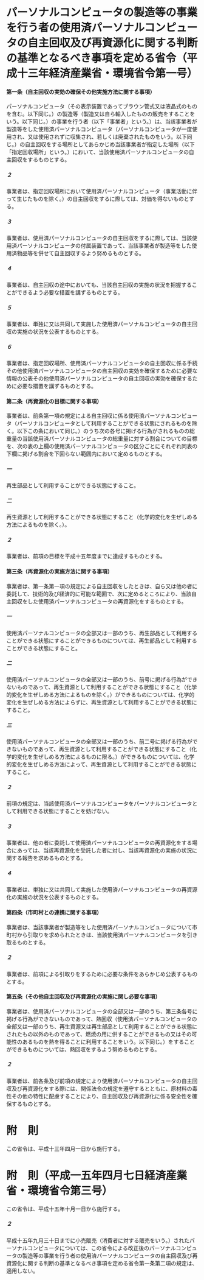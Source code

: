 # パーソナルコンピュータの製造等の事業を行う者の使用済パーソナルコンピュータの自主回収及び再資源化に関する判断の基準となるべき事項を定める省令（平成十三年経済産業省・環境省令第一号）
#### 第一条（自主回収の実効の確保その他実施方法に関する事項）
パーソナルコンピュータ（その表示装置であってブラウン管式又は液晶式のものを含む。以下同じ。）の製造等（製造又は自ら輸入したものの販売をすることをいう。以下同じ。）の事業を行う者（以下「事業者」という。）は、当該事業者が製造等をした使用済パーソナルコンピュータ（パーソナルコンピュータが一度使用され、又は使用されずに収集され、若しくは廃棄されたものをいう。以下同じ。）の自主回収をする場所としてあらかじめ当該事業者が指定した場所（以下「指定回収場所」という。）において、当該使用済パーソナルコンピュータの自主回収をするものとする。
##### ２
事業者は、指定回収場所において使用済パーソナルコンピュータ（事業活動に伴って生じたものを除く。）の自主回収をするに際しては、対価を得ないものとする。
##### ３
事業者は、使用済パーソナルコンピュータの自主回収をするに際しては、当該使用済パーソナルコンピュータの付属装置であって、当該事業者が製造等をした使用済物品等を併せて自主回収するよう努めるものとする。
##### ４
事業者は、自主回収の途中においても、当該自主回収の実施の状況を把握することができるよう必要な措置を講ずるものとする。
##### ５
事業者は、単独に又は共同して実施した使用済パーソナルコンピュータの自主回収の実施の状況を公表するものとする。
##### ６
事業者は、指定回収場所、使用済パーソナルコンピュータの自主回収に係る手続その他使用済パーソナルコンピュータの自主回収の実効を確保するために必要な情報の公表その他使用済パーソナルコンピュータの自主回収の実効を確保するために必要な措置を講ずるものとする。
#### 第二条（再資源化の目標に関する事項）
事業者は、前条第一項の規定による自主回収に係る使用済パーソナルコンピュータ（パーソナルコンピュータとして利用することができる状態にされるものを除く。以下この条において同じ。）のうち次の各号に掲げる行為がされるものの総重量の当該使用済パーソナルコンピュータの総重量に対する割合についての目標を、次の表の上欄の使用済パーソナルコンピュータの区分ごとにそれぞれ同表の下欄に掲げる割合を下回らない範囲内において定めるものとする。
##### 一
再生部品として利用することができる状態にすること。
##### 二
再生資源として利用することができる状態にすること（化学的変化を生ぜしめる方法によるものを除く。）。
##### ２
事業者は、前項の目標を平成十五年度までに達成するものとする。
#### 第三条（再資源化の実施方法に関する事項）
事業者は、第一条第一項の規定による自主回収をしたときは、自ら又は他の者に委託して、技術的及び経済的に可能な範囲で、次に定めるところにより、当該自主回収をした使用済パーソナルコンピュータの再資源化をするものとする。
##### 一
使用済パーソナルコンピュータの全部又は一部のうち、再生部品として利用することができる状態にすることができるものについては、再生部品として利用することができる状態にすること。
##### 二
使用済パーソナルコンピュータの全部又は一部のうち、前号に掲げる行為ができないものであって、再生資源として利用することができる状態にすること（化学的変化を生ぜしめる方法によるものを除く。）ができるものについては、化学的変化を生ぜしめる方法によらずに、再生資源として利用することができる状態にすること。
##### 三
使用済パーソナルコンピュータの全部又は一部のうち、前二号に掲げる行為ができないものであって、再生資源として利用することができる状態にすること（化学的変化を生ぜしめる方法によるものに限る。）ができるものについては、化学的変化を生ぜしめる方法によって、再生資源として利用することができる状態にすること。
##### ２
前項の規定は、当該使用済パーソナルコンピュータをパーソナルコンピュータとして利用できる状態にすることを妨げない。
##### ３
事業者は、他の者に委託して使用済パーソナルコンピュータの再資源化をする場合にあっては、当該再資源化を受託した者に対し、当該再資源化の実施の状況に関する報告を求めるものとする。
##### ４
事業者は、単独に又は共同して実施した使用済パーソナルコンピュータの再資源化の実施の状況を公表するものとする。
#### 第四条（市町村との連携に関する事項）
事業者は、当該事業者が製造等をした使用済パーソナルコンピュータについて市町村から引取りを求められたときは、当該使用済パーソナルコンピュータを引き取るものとする。
##### ２
事業者は、前項による引取りをするために必要な条件をあらかじめ公表するものとする。
#### 第五条（その他自主回収及び再資源化の実施に関し必要な事項）
事業者は、使用済パーソナルコンピュータの全部又は一部のうち、第三条各号に掲げる行為ができないものであって、熱回収（使用済パーソナルコンピュータの全部又は一部のうち、再生資源又は再生部品として利用することができる状態にされたもの以外のものであって、燃焼の用に供することができるもの又はその可能性のあるものを熱を得ることに利用することをいう。以下同じ。）をすることができるものについては、熱回収をするよう努めるものとする。
##### ２
事業者は、前各条及び前項の規定により使用済パーソナルコンピュータの自主回収及び再資源化をする際には、関係法令の規定を遵守するとともに、原材料の毒性その他の特性に配慮することにより、自主回収及び再資源化に係る安全性を確保するものとする。
# 附　則
この省令は、平成十三年四月一日から施行する。
# 附　則（平成一五年四月七日経済産業省・環境省令第三号）
この省令は、平成十五年十月一日から施行する。
##### ２
平成十五年九月三十日までに小売販売（消費者に対する販売をいう。）されたパーソナルコンピュータについては、この省令による改正後のパーソナルコンピュータの製造等の事業を行う者の使用済パーソナルコンピュータの自主回収及び再資源化に関する判断の基準となるべき事項を定める省令第一条第二項の規定は、適用しない。
